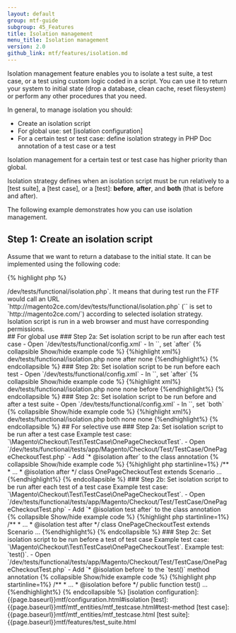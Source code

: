 ```yaml
---
layout: default
group: mtf-guide
subgroup: 45_Features
title: Isolation management
menu_title: Isolation management
version: 2.0
github_link: mtf/features/isolation.md
---
```


Isolation management feature enables you to isolate a test suite, a test case, or a test using custom logic coded in a script. You can use it to return your system to initial state (drop a database, clean cache, reset filesystem) or perform any other procedures that you need.

In general, to manage isolation you should:

 - Create an isolation script
 - For global use: set [isolation configuration] 
 - For a certain test or test case: define isolation strategy in PHP Doc annotation of a test case or a test
 
<div class="bs-callout bs-callout-warning" markdown="1">
Isolation management for a certain test or test case has higher priority than global.
</div>
 
Isolation strategy defines when an isolation script must be run relatively to a [test suite], a [test case], or a [test]: **before**, **after**, and **both** (that is before and after).

The following example demonstrates how you can use isolation management.

## Step 1: Create an isolation script

Assume that we want to return a database to the initial state. It can be implemented using the following code:

{% highlight php %}
<?php
exec('mysql -umagento -pmagento -e"DROP DATABASE magento; CREATE DATABASE magento CHARACTER SET utf8;"');
exec('mysql -umagento -pmagento magento < /var/www/magento/magento.dump.sql');
{% endhighlight %}

By default, [isolation configuration] points to `dev/tests/functional/isolation.php` that's why we can simply add our code to `<magento root dir>/dev/tests/functional/isolation.php`. It means that during test run the FTF would call an URL `http://magento2ce.com/dev/tests/functional/isolation.php` (`<baseUrl>` is set to `http://magento2ce.com/`) according to selected isolation strategy.

<div class="bs-callout bs-callout-warning" markdown="1">
Isolation script is run in a web browser and must have corresponding permissions.
</div>

## For global use

### Step 2a: Set isolation script to be run after each test case

- Open `<magento root dir>/dev/tests/functional/config.xml`
- In `<isolation>`, set `<testCase>after</testCase>`

{% collapsible Show/hide example code %}
{%highlight xml%}
<isolation>
    <resetUrlPath>dev/tests/functional/isolation.php</resetUrlPath>
    <testSuite>none</testSuite>
    <testCase>after</testCase>
    <test>none</test>
</isolation>
{%endhighlight%}
{% endcollapsible %}

### Step 2b: Set isolation script to be run before each test

- Open `<magento root dir>/dev/tests/functional/config.xml`
- In `<isolation>`, set `<test>after</test>`

{% collapsible Show/hide example code %}
{%highlight xml%}
<isolation>
    <resetUrlPath>dev/tests/functional/isolation.php</resetUrlPath>
    <testSuite>none</testSuite>
    <testCase>none</testCase>
    <test>before</test>
</isolation>
{%endhighlight%}
{% endcollapsible %}

### Step 2c: Set isolation script to be run before and after a test suite

- Open `<magento root dir>/dev/tests/functional/config.xml`
- In `<isolation>`, set `<testSuite>both</testSuite>`

{% collapsible Show/hide example code %}
{%highlight xml%}
<isolation>
    <resetUrlPath>dev/tests/functional/isolation.php</resetUrlPath>
    <testSuite>both</testSuite>
    <testCase>none</testCase>
    <test>none</test>
</isolation>
{%endhighlight%}
{% endcollapsible %}

## For selective use

### Step 2a: Set isolation script to be run after a test case

Example test case: `\Magento\Checkout\Test\TestCase\OnePageCheckoutTest`.

- Open `<magento root dir>/dev/tests/functional/tests/app/Magento/Checkout/Test/TestCase/OnePageCheckoutTest.php`
- Add `* @isolation after` to the class annotation

{% collapsible Show/hide example code %}
{%highlight php startinline=1%}
/**
 * ...
 * @isolation after
 */
class OnePageCheckoutTest extends Scenario
...
{%endhighlight%}
{% endcollapsible %}

### Step 2b: Set isolation script to be run after each test of a test case

Example test case: `\Magento\Checkout\Test\TestCase\OnePageCheckoutTest`.

- Open `<magento root dir>/dev/tests/functional/tests/app/Magento/Checkout/Test/TestCase/OnePageCheckoutTest.php`
- Add `* @isolation test after` to the class annotation

{% collapsible Show/hide example code %}
{%highlight php startinline=1%}
/**
 * ...
 * @isolation test after
 */
class OnePageCheckoutTest extends Scenario
...
{%endhighlight%}
{% endcollapsible %}

### Step 2c: Set isolation script to be run before a test of test case

Example test case: `\Magento\Checkout\Test\TestCase\OnePageCheckoutTest`.
Example test: `test()`.

- Open `<magento root dir>/dev/tests/functional/tests/app/Magento/Checkout/Test/TestCase/OnePageCheckoutTest.php`
- Add `* @isolation before` to the `test()` method annotation

{% collapsible Show/hide example code %}
{%highlight php startinline=1%}

    /**
     * ...
     * @isolation before
     */
    public function test()
    ...
{%endhighlight%}
{% endcollapsible %}

<!-- LINK DEFINITIONS -->

[isolation configuration]: {{page.baseurl}}mtf/configuration.html#isolation
[test]: {{page.baseurl}}mtf/mtf_entities/mtf_testcase.html#test-method
[test case]: {{page.baseurl}}mtf/mtf_entities/mtf_testcase.html
[test suite]: {{page.baseurl}}mtf/features/test_suite.html
